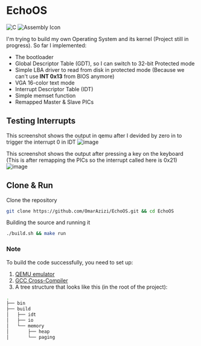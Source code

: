 # EchoOS
![C](https://img.shields.io/badge/c-%2300599C.svg?style=for-the-badge&logo=c&logoColor=white)
![Assembly Icon](https://img.shields.io/badge/x86-Assembly-green?style=for-the-badge&logo=assembly)

I'm trying to build my own Operating System and its kernel (Project still in progress). So far I implemented:
- The bootloader
- Global Descriptor Table (GDT), so I can switch to 32-bit Protected mode
- Simple LBA driver to read from disk in protected mode (Because we can't use __INT 0x13__ from BIOS anymore)
- VGA 16-color text mode 
- Interrupt Descriptor Table (IDT)
- Simple memset function
- Remapped Master & Slave PICs

## Testing Interrupts
This screenshot shows the output in qemu after I devided by zero in to trigger the interrupt 0 in IDT
![image](https://github.com/OmarAzizi/EchoOS/assets/110500643/bea5a44c-fa8d-4538-b1b9-4dd36e24034c)


This screenshot shows the output after pressing a key on the keyboard (This is after remapping the PICs so the interrupt called here is 0x21)
![image](https://github.com/OmarAzizi/EchoOS/assets/110500643/3a9eef5d-fb3b-4b94-80e2-99bf8f2ffa7c)

## Clone & Run
Clone the repository
```bash
git clone https://github.com/OmarAzizi/EchoOS.git && cd EchoOS
```

Building the source and running it
```bash
./build.sh && make run
```

### Note
To build the code successfully, you need to set up:
1. [QEMU emulator](https://www.qemu.org/)
2. [GCC Cross-Compiler](https://wiki.osdev.org/GCC_Cross-Compiler)
3. A tree structure that looks like this (in the root of the project):
```bash
.
├── bin
├── build
│   ├── idt
│   ├── io
│   └── memory
│       ├── heap
│       └── paging

```

